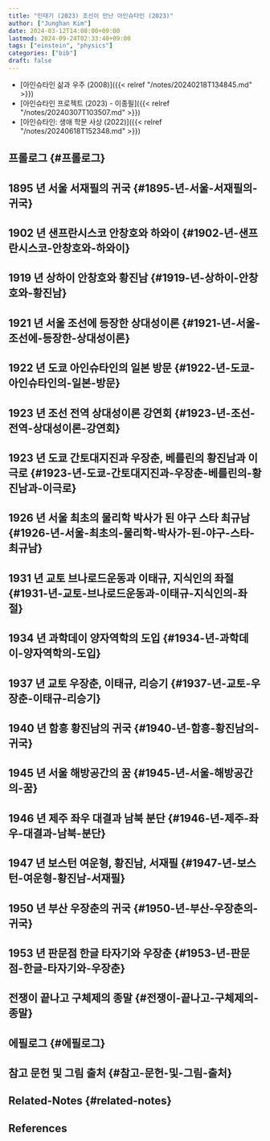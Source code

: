 ```yaml
---
title: "민태기 (2023) 조선이 만난 아인슈타인 (2023)"
author: ["Junghan Kim"]
date: 2024-03-12T14:08:00+09:00
lastmod: 2024-09-24T02:33:40+09:00
tags: ["einstein", "physics"]
categories: ["bib"]
draft: false
---
```


-   [아인슈타인 삶과 우주 (2008)]({{< relref "/notes/20240218T134845.md" >}})
-   [아인슈타인 프로젝트 (2023) - 이종필]({{< relref "/notes/20240307T103507.md" >}})
-   [아인슈타인: 생애 학문 사상 (2022)]({{< relref "/notes/20240618T152348.md" >}})


## 프롤로그 {#프롤로그}


## 1895 년 서울 서재필의 귀국 {#1895-년-서울-서재필의-귀국}


## 1902 년 샌프란시스코 안창호와 하와이 {#1902-년-샌프란시스코-안창호와-하와이}


## 1919 년 상하이 안창호와 황진남 {#1919-년-상하이-안창호와-황진남}


## 1921 년 서울 조선에 등장한 상대성이론 {#1921-년-서울-조선에-등장한-상대성이론}


## 1922 년 도쿄 아인슈타인의 일본 방문 {#1922-년-도쿄-아인슈타인의-일본-방문}


## 1923 년 조선 전역 상대성이론 강연회 {#1923-년-조선-전역-상대성이론-강연회}


## 1923 년 도쿄 간토대지진과 우장춘, 베를린의 황진남과 이극로 {#1923-년-도쿄-간토대지진과-우장춘-베를린의-황진남과-이극로}


## 1926 년 서울 최초의 물리학 박사가 된 야구 스타 최규남 {#1926-년-서울-최초의-물리학-박사가-된-야구-스타-최규남}


## 1931 년 교토 브나로드운동과 이태규, 지식인의 좌절 {#1931-년-교토-브나로드운동과-이태규-지식인의-좌절}


## 1934 년 과학데이 양자역학의 도입 {#1934-년-과학데이-양자역학의-도입}


## 1937 년 교토 우장춘, 이태규, 리승기 {#1937-년-교토-우장춘-이태규-리승기}


## 1940 년 함흥 황진남의 귀국 {#1940-년-함흥-황진남의-귀국}


## 1945 년 서울 해방공간의 꿈 {#1945-년-서울-해방공간의-꿈}


## 1946 년 제주 좌우 대결과 남북 분단 {#1946-년-제주-좌우-대결과-남북-분단}


## 1947 년 보스턴 여운형, 황진남, 서재필 {#1947-년-보스턴-여운형-황진남-서재필}


## 1950 년 부산 우장춘의 귀국 {#1950-년-부산-우장춘의-귀국}


## 1953 년 판문점 한글 타자기와 우장춘 {#1953-년-판문점-한글-타자기와-우장춘}


## 전쟁이 끝나고 구체제의 종말 {#전쟁이-끝나고-구체제의-종말}


## 에필로그 {#에필로그}


## 참고 문헌 및 그림 출처 {#참고-문헌-및-그림-출처}


## Related-Notes {#related-notes}

## References

<style>.csl-entry{text-indent: -1.5em; margin-left: 1.5em;}</style><div class="csl-bib-body">
</div>
